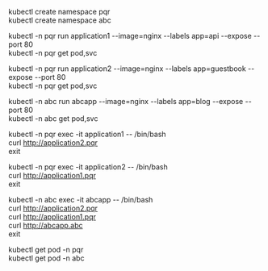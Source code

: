 
kubectl create namespace pqr  
kubectl create namespace abc   

kubectl -n pqr run application1  --image=nginx --labels app=api  --expose --port 80   
kubectl -n pqr get pod,svc    

kubectl -n pqr run application2  --image=nginx --labels app=guestbook  --expose --port 80   
kubectl -n pqr get pod,svc   




kubectl -n abc run abcapp  --image=nginx --labels app=blog  --expose --port 80   
kubectl -n abc get pod,svc    


kubectl -n pqr exec -it application1 -- /bin/bash   
curl http://application2.pqr   
exit  


kubectl -n pqr exec -it application2 -- /bin/bash   
curl http://application1.pqr   
exit  


kubectl -n abc exec -it abcapp -- /bin/bash   
curl http://application2.pqr    
curl http://application1.pqr   
curl http://abcapp.abc    
exit   

kubectl get pod -n pqr   
kubectl get pod -n abc   

